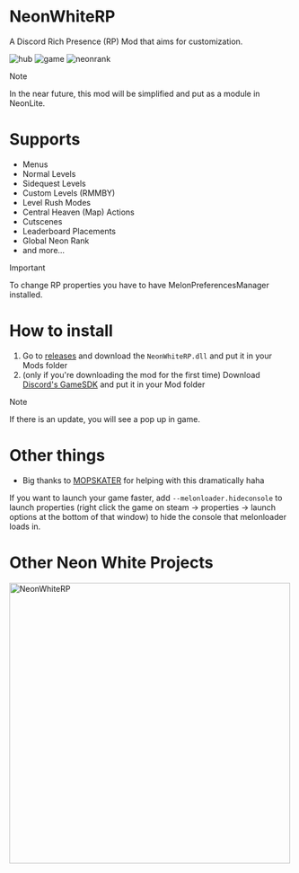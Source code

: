 # NeonWhiteRP
A Discord Rich Presence (RP) Mod that aims for customization.

![hub](https://github.com/Tuchan/NeonWhiteRP/assets/43300571/2bf7bf26-ae49-49e8-b634-945fd911b5fa) ![game](https://github.com/Tuchan/NeonWhiteRP/assets/43300571/cb1e9cf7-4a22-4d45-8258-7623a2597428) ![neonrank](https://github.com/Tuchan/NeonWhiteRP/assets/43300571/57955a80-b2fb-411f-bfa6-95bffdf88a9b)

> [!NOTE]  
> In the near future, this mod will be simplified and put as a module in NeonLite.

# Supports
- Menus
- Normal Levels
- Sidequest Levels
- Custom Levels (RMMBY)
- Level Rush Modes
- Central Heaven (Map) Actions
- Cutscenes
- Leaderboard Placements
- Global Neon Rank
- and more...

> [!IMPORTANT]  
> To change RP properties you have to have MelonPreferencesManager installed.

# How to install
1. Go to [releases](https://github.com/Tuchan/NeonWhiteRP/releases/latest) and download the `NeonWhiteRP.dll` and put it in your Mods folder
2. (only if you're downloading the mod for the first time) Download [Discord's GameSDK](https://dl-game-sdk.discordapp.net/3.2.1/discord_game_sdk.zip) and put it in your Mod folder

> [!NOTE]  
> If there is an update, you will see a pop up in game.

# Other things
- Big thanks to [MOPSKATER](https://github.com/MOPSKATER) for helping with this dramatically haha

If you want to launch your game faster, add `--melonloader.hideconsole` to launch properties (right click the game on steam -> properties -> launch options at the bottom of that window) to hide the console that melonloader loads in.

# Other Neon White Projects

[<img alt="NeonWhiteRP" width="500px" src="https://socialify.git.ci/Tuchan/NeonSoundReplacer/image?description=1&owner=1&theme=Dark"/>](https://github.com/Tuchan/NeonSoundReplacer)
